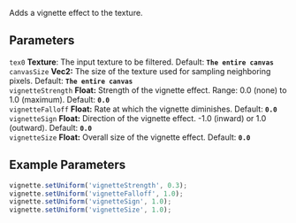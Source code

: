 Adds a vignette effect to the texture.

## Parameters
`tex0` **Texture**: The input texture to be filtered. Default: **`The entire canvas`**
<br>
`canvasSize` **Vec2:** The size of the texture used for sampling neighboring pixels. Default: **`The entire canvas`**
<br>
`vignetteStrength` **Float:** Strength of the vignette effect. Range: 0.0 (none) to 1.0 (maximum). Default: **`0.0`**
<br>
`vignetteFalloff` **Float:** Rate at which the vignette diminishes. Default: **`0.0`**
<br>
`vignetteSign` **Float:** Direction of the vignette effect. -1.0 (inward) or 1.0 (outward). Default: **`0.0`**
<br>
`vignetteSize` **Float:** Overall size of the vignette effect. Default: **`0.0`**

## Example Parameters
```javascript hl_lines="1 2 3 4"
vignette.setUniform('vignetteStrength', 0.3);    
vignette.setUniform('vignetteFalloff', 1.0);
vignette.setUniform('vignetteSign', 1.0);
vignette.setUniform('vignetteSize', 1.0);
```